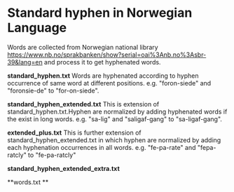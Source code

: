 # Standard hyphen in Norwegian Language

Words are collected from Norwegian national library https://www.nb.no/sprakbanken/show?serial=oai%3Anb.no%3Asbr-39&lang=en  and process it to get hyphenated words.

**standard_hyphen.txt**
Words are hyphenated according to hyphen occurrence of same word at different positions. e.g. "foron-siede" and "foronsie-de" to "for-on-siede".

**standard_hyphen_extended.txt** 
This is extension of standard_hyphen.txt.Hyphen are normalized by adding hyphenated words if the exist in long words. e.g. "sa-lig" and "saligaf-gang" to "sa-ligaf-gang".

**extended_plus.txt**
This is further extension of standard_hyphen_extended.txt in which hyphen are normalized by adding each hyphenation occurrences in all words. e.g.  "fe-pa-rate" and "fepa-ratcly" to "fe-pa-ratcly" 



**standard_hyphen_extended_extra.txt**  

**words.txt **